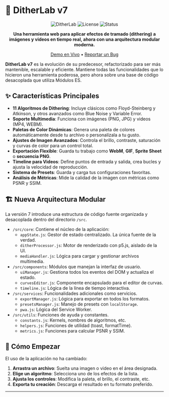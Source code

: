 # 🎨 DitherLab v7

<div align="center">

![DitherLab](https://img.shields.io/badge/DitherLab-v7.0_Modular-06b6d4?style=for-the-badge&logo=data:image/svg+xml;base64,PHN2ZyB4bWxucz0iaHR0cDovL3d3dy53My5vcmcvMjAwMC9zdmciIHZpZXdCb3g9IjAgMCAxMDAgMTAwIj48cmVjdCBmaWxsPSIjMDZiNmQ0IiB3aWR0aD0iMTAwIiBoZWlnaHQ9IjEwMCIvPjx0ZXh0IHg9IjUwIiB5PSI1MCIgZm9udC1zaXplPSI2MCIgdGV4dC1hbmNob3I9Im1pZGRsZSIgZHk9Ii4zZW0iIGZpbGw9IndoaXRlIj5EPC90ZXh0Pjwvc3ZnPg==)
![License](https://img.shields.io/badge/license-MIT-green?style=for-the-badge)
![Status](https://img.shields.io/badge/status-active-success?style=for-the-badge)

**Una herramienta web para aplicar efectos de tramado (dithering) a imágenes y videos en tiempo real, ahora con una arquitectura modular moderna.**

[Demo en Vivo](https://carloszevallostrigoso.github.io/dither.lab/) • [Reportar un Bug](https://github.com/CarlosZevallosTrigoso/dither.lab/issues)

</div>

**DitherLab v7** es la evolución de su predecesor, refactorizado para ser más mantenible, escalable y eficiente. Mantiene todas las funcionalidades que lo hicieron una herramienta poderosa, pero ahora sobre una base de código desacoplada que utiliza Módulos ES.

## ✨ Características Principales

* **11 Algoritmos de Dithering**: Incluye clásicos como Floyd-Steinberg y Atkinson, y otros avanzados como Blue Noise y Variable Error.
* **Soporte Multimedia**: Funciona con imágenes (PNG, JPG) y videos (MP4, WEBM).
* **Paletas de Color Dinámicas**: Genera una paleta de colores automáticamente desde tu archivo o personalízala a tu gusto.
* **Ajustes de Imagen Avanzados**: Controla el brillo, contraste, saturación y curvas de color para un control total.
* **Exportación Flexible**: Guarda tu trabajo como **WebM**, **GIF**, **Sprite Sheet** o **secuencia PNG**.
* **Timeline para Videos**: Define puntos de entrada y salida, crea bucles y ajusta la velocidad de reproducción.
* **Sistema de Presets**: Guarda y carga tus configuraciones favoritas.
* **Análisis de Métricas**: Mide la calidad de la imagen con métricas como PSNR y SSIM.

## 🏗️ Nueva Arquitectura Modular

La versión 7 introduce una estructura de código fuente organizada y desacoplada dentro del directorio `/src`.

* `/src/core`: Contiene el núcleo de la aplicación:
    * `appState.js`: Gestor de estado centralizado. La única fuente de la verdad.
    * `ditherProcessor.js`: Motor de renderizado con p5.js, aislado de la UI.
    * `mediaHandler.js`: Lógica para cargar y gestionar archivos multimedia.
* `/src/components`: Módulos que manejan la interfaz de usuario.
    * `uiManager.js`: Gestiona todos los eventos del DOM y actualiza el estado.
    * `curvesEditor.js`: Componente encapsulado para el editor de curvas.
    * `timeline.js`: Lógica de la línea de tiempo interactiva.
* `/src/services`: Funcionalidades adicionales como servicios.
    * `exportManager.js`: Lógica para exportar en todos los formatos.
    * `presetsManager.js`: Manejo de presets con `localStorage`.
    * `pwa.js`: Lógica del Service Worker.
* `/src/utils`: Funciones de ayuda y constantes.
    * `constants.js`: Kernels, nombres de algoritmos, etc.
    * `helpers.js`: Funciones de utilidad (toast, formatTime).
    * `metrics.js`: Funciones para calcular PSNR y SSIM.

## 🚀 Cómo Empezar

El uso de la aplicación no ha cambiado:
1.  **Arrastra un archivo**: Suelta una imagen o video en el área designada.
2.  **Elige un algoritmo**: Selecciona uno de los efectos de la lista.
3.  **Ajusta los controles**: Modifica la paleta, el brillo, el contraste, etc.
4.  **Exporta tu creación**: Descarga el resultado en tu formato preferido.

---
